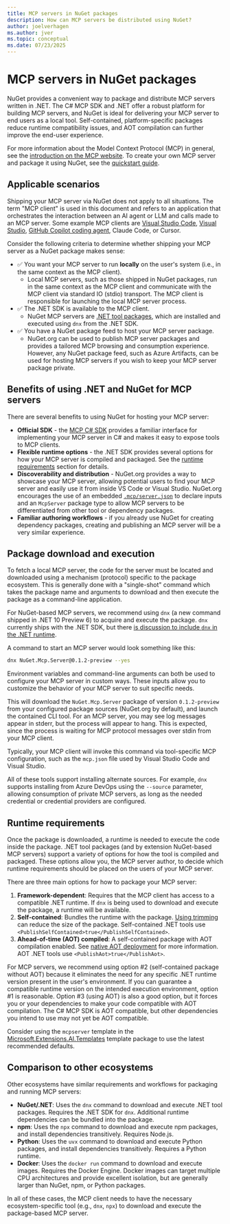 ```yaml
---
title: MCP servers in NuGet packages
description: How can MCP servers be distributed using NuGet?
author: joelverhagen
ms.author: jver
ms.topic: conceptual
ms.date: 07/23/2025
---
```


# MCP servers in NuGet packages

NuGet provides a convenient way to package and distribute MCP servers written in .NET. The C# MCP SDK and .NET offer a robust platform for building MCP servers, and NuGet is ideal for delivering your MCP server to end users as a local tool. Self-contained, platform-specific packages reduce runtime compatibility issues, and AOT compilation can further improve the end-user experience.

For more information about the Model Context Protocol (MCP) in general, see the [introduction on the MCP website](https://modelcontextprotocol.io/introduction). To create your own MCP server and package it using NuGet, see the [quickstart guide](/dotnet/ai/quickstarts/build-mcp-server).

## Applicable scenarios

Shipping your MCP server via NuGet does not apply to all situations. The term "MCP client" is used in this document and refers to an application that orchestrates the interaction between an AI agent or LLM and calls made to an MCP server. Some example MCP clients are [Visual Studio Code](https://code.visualstudio.com/docs/copilot/chat/mcp-servers), [Visual Studio](/visualstudio/ide/mcp-servers), [GitHub Copilot coding agent](https://docs.github.com/copilot/concepts/coding-agent/about-copilot-coding-agent), Claude Code, or Cursor.

Consider the following criteria to determine whether shipping your MCP server as a NuGet package makes sense:

- ✅ You want your MCP server to run **locally** on the user's system (i.e., in the same context as the MCP client).
  - Local MCP servers, such as those shipped in NuGet packages, run in the same context as the MCP client and communicate with the MCP client via standard IO (stdio) transport. The MCP client is responsible for launching the local MCP server process.
- ✅ The .NET SDK is available to the MCP client.
  - NuGet MCP servers are [.NET tool packages](/dotnet/core/tools/global-tools), which are installed and executed using `dnx` from the .NET SDK.
- ✅ You have a NuGet package feed to host your MCP server package.
  - NuGet.org can be used to publish MCP server packages and provides a tailored MCP browsing and consumption experience. However, any NuGet package feed, such as Azure Artifacts, can be used for hosting MCP servers if you wish to keep your MCP server package private.

## Benefits of using .NET and NuGet for MCP servers

There are several benefits to using NuGet for hosting your MCP server:

- **Official SDK** - the [MCP C# SDK](https://github.com/modelcontextprotocol/csharp-sdk) provides a familiar interface for implementing your MCP server in C# and makes it easy to expose tools to MCP clients.
- **Flexible runtime options** - the .NET SDK provides several options for how your MCP server is compiled and packaged. See the [runtime requirements](#runtime-requirements) section for details.
- **Discoverability and distribution** - NuGet.org provides a way to showcase your MCP server, allowing potential users to find your MCP server and easily use it from inside VS Code or Visual Studio. NuGet.org encourages the use of an embedded [`.mcp/server.json`](https://github.com/modelcontextprotocol/registry/blob/main/docs/server-json/README.md) to declare inputs and an `McpServer` package type to allow MCP servers to be differentiated from other tool or dependency packages.
- **Familiar authoring workflows** - if you already use NuGet for creating dependency packages, creating and publishing an MCP server will be a very similar experience.

## Package download and execution

To fetch a local MCP server, the code for the server must be located and downloaded using a mechanism (protocol) specific to the package ecosystem. This is generally done with a "single-shot" command which takes the package name and arguments to download and then execute the package as a command-line application.

For NuGet-based MCP servers, we recommend using `dnx` (a new command shipped in .NET 10 Preview 6) to acquire and execute the package. `dnx` currently ships with the .NET SDK, but there [is discussion to include `dnx` in the .NET runtime](https://github.com/dotnet/sdk/issues/49796).

A command to start an MCP server would look something like this:

```bash
dnx NuGet.Mcp.Server@0.1.2-preview --yes
```

Environment variables and command-line arguments can both be used to configure your MCP server in custom ways. These inputs allow you to customize the behavior of your MCP server to suit specific needs.

This will download the `NuGet.Mcp.Server` package of version `0.1.2-preview` from your configured package sources (NuGet.org by default), and launch the contained CLI tool. For an MCP server, you may see log messages appear in stderr, but the process will appear to hang. This is expected, since the process is waiting for MCP protocol messages over stdin from your MCP client.

Typically, your MCP client will invoke this command via tool-specific MCP configuration, such as the `mcp.json` file used by Visual Studio Code and Visual Studio.

All of these tools support installing alternate sources. For example, `dnx` supports installing from Azure DevOps using the `--source` parameter, allowing consumption of private MCP servers, as long as the needed credential or credential providers are configured.

## Runtime requirements

Once the package is downloaded, a runtime is needed to execute the code inside the package. .NET tool packages (and by extension NuGet-based MCP servers) support a variety of options for how the tool is compiled and packaged. These options allow you, the MCP server author, to decide which runtime requirements should be placed on the users of your MCP server.

There are three main options for how to package your MCP server:

1. **Framework-dependent**: Requires that the MCP client has access to a compatible .NET runtime. If `dnx` is being used to download and execute the package, a runtime will be available.
2. **Self-contained**: Bundles the runtime with the package. [Using trimming](/dotnet/core/deploying/trimming/trimming-options) can reduce the size of the package. Self-contained .NET tools use `<PublishSelfContained>true</PublishSelfContained>`.
3. **Ahead-of-time (AOT) compiled**: A self-contained package with AOT compilation enabled. See [native AOT deployment](/dotnet/core/deploying/native-aot/) for more information. AOT .NET tools use `<PublishAot>true</PublishAot>`.

For MCP servers, we recommend using option #2 (self-contained package without AOT) because it eliminates the need for any specific .NET runtime version present in the user's environment. If you can guarantee a compatible runtime version on the intended execution environment, option #1 is reasonable. Option #3 (using AOT) is also a good option, but it forces you or your dependencies to make your code compatible with AOT compilation. The C# MCP SDK is AOT compatible, but other dependencies you intend to use may not yet be AOT compatible.

Consider using the `mcpserver` template in the [Microsoft.Extensions.AI.Templates](https://www.nuget.org/packages/Microsoft.Extensions.AI.Templates) template package to use the latest recommended defaults.

## Comparison to other ecosystems

Other ecosystems have similar requirements and workflows for packaging and running MCP servers:

- **NuGet/.NET**: Uses the `dnx` command to download and execute .NET tool packages. Requires the .NET SDK for `dnx`. Additional runtime dependencies can be bundled into the package.
- **npm**: Uses the `npx` command to download and execute npm packages, and install dependencies transitively. Requires Node.js.
- **Python**: Uses the `uvx` command to download and execute Python packages, and install dependencies transitively. Requires a Python runtime.
- **Docker**: Uses the `docker run` command to download and execute images. Requires the Docker Engine. Docker images can target multiple CPU architectures and provide excellent isolation, but are generally larger than NuGet, npm, or Python packages.

In all of these cases, the MCP client needs to have the necessary ecosystem-specific tool (e.g., `dnx`, `npx`) to download and execute the package-based MCP server.
